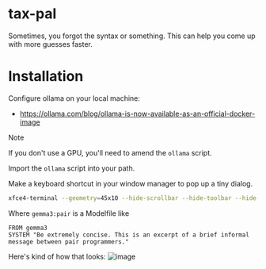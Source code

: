 # tax-pal
Sometimes, you forgot the syntax or something. This can help you come up with more guesses faster.

# Installation
Configure ollama on your local machine:
- https://ollama.com/blog/ollama-is-now-available-as-an-official-docker-image
> [!NOTE]
> If you don't use a GPU, you'll need to amend the `ollama` script.

Import the `ollama` script into your path.

Make a keyboard shortcut in your window manager to pop up a tiny dialog.
```bash
xfce4-terminal --geometry=45x10 --hide-scrollbar --hide-toolbar --hide-menubar -x ollama run gemma3:pair
```

Where `gemma3:pair` is a Modelfile like
```docker
FROM gemma3
SYSTEM "Be extremely concise. This is an excerpt of a brief informal message between pair programmers."
```

Here's kind of how that looks:
![image](https://github.com/user-attachments/assets/e91571c2-6896-4786-9a36-6d9f779512f9)
